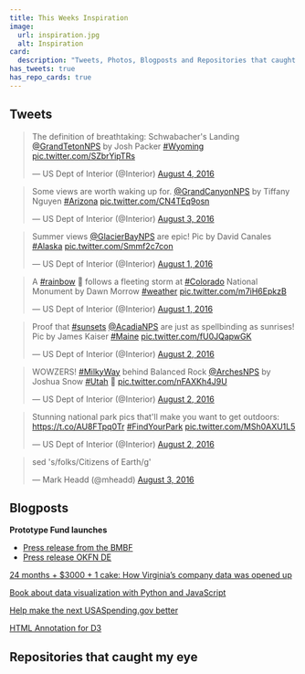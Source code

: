 ```yaml
---
title: This Weeks Inspiration
image:
  url: inspiration.jpg
  alt: Inspiration
card:
  description: "Tweets, Photos, Blogposts and Repositories that caught my eye this week."
has_tweets: true
has_repo_cards: true
---
```

## Tweets

<blockquote class="twitter-tweet" data-lang="en"><p lang="en" dir="ltr">The definition of breathtaking: Schwabacher&#39;s Landing <a href="https://twitter.com/GrandTetonNPS">@GrandTetonNPS</a> by Josh Packer <a href="https://twitter.com/hashtag/Wyoming?src=hash">#Wyoming</a> <a href="https://t.co/SZbrYipTRs">pic.twitter.com/SZbrYipTRs</a></p>&mdash; US Dept of Interior (@Interior) <a href="https://twitter.com/Interior/status/761346966848696321">August 4, 2016</a></blockquote> 
<blockquote class="twitter-tweet" data-lang="en"><p lang="en" dir="ltr">Some views are worth waking up for. <a href="https://twitter.com/GrandCanyonNPS">@GrandCanyonNPS</a> by Tiffany Nguyen <a href="https://twitter.com/hashtag/Arizona?src=hash">#Arizona</a> <a href="https://t.co/CN4TEq9osn">pic.twitter.com/CN4TEq9osn</a></p>&mdash; US Dept of Interior (@Interior) <a href="https://twitter.com/Interior/status/760983036058042368">August 3, 2016</a></blockquote>
<blockquote class="twitter-tweet" data-lang="en"><p lang="en" dir="ltr">Summer views <a href="https://twitter.com/GlacierBayNPS">@GlacierBayNPS</a> are epic! Pic by David Canales <a href="https://twitter.com/hashtag/Alaska?src=hash">#Alaska</a> <a href="https://t.co/Smmf2c7con">pic.twitter.com/Smmf2c7con</a></p>&mdash; US Dept of Interior (@Interior) <a href="https://twitter.com/Interior/status/760133311859613697">August 1, 2016</a></blockquote>
<blockquote class="twitter-tweet" data-lang="en"><p lang="en" dir="ltr">A <a href="https://twitter.com/hashtag/rainbow?src=hash">#rainbow</a> 🌈 follows a fleeting storm at <a href="https://twitter.com/hashtag/Colorado?src=hash">#Colorado</a> National Monument by Dawn Morrow <a href="https://twitter.com/hashtag/weather?src=hash">#weather</a> <a href="https://t.co/m7iH6EpkzB">pic.twitter.com/m7iH6EpkzB</a></p>&mdash; US Dept of Interior (@Interior) <a href="https://twitter.com/Interior/status/760254377110175744">August 1, 2016</a></blockquote>
<blockquote class="twitter-tweet" data-lang="en"><p lang="en" dir="ltr">Proof that <a href="https://twitter.com/hashtag/sunsets?src=hash">#sunsets</a> <a href="https://twitter.com/AcadiaNPS">@AcadiaNPS</a> are just as spellbinding as sunrises! Pic by James Kaiser <a href="https://twitter.com/hashtag/Maine?src=hash">#Maine</a> <a href="https://t.co/fU0JQapwGK">pic.twitter.com/fU0JQapwGK</a></p>&mdash; US Dept of Interior (@Interior) <a href="https://twitter.com/Interior/status/760496909219983361">August 2, 2016</a></blockquote>
<blockquote class="twitter-tweet" data-lang="en"><p lang="en" dir="ltr">WOWZERS! <a href="https://twitter.com/hashtag/MilkyWay?src=hash">#MilkyWay</a> behind Balanced Rock <a href="https://twitter.com/ArchesNPS">@ArchesNPS</a> by Joshua Snow <a href="https://twitter.com/hashtag/Utah?src=hash">#Utah</a> 🌌 <a href="https://t.co/nFAXKh4J9U">pic.twitter.com/nFAXKh4J9U</a></p>&mdash; US Dept of Interior (@Interior) <a href="https://twitter.com/Interior/status/760616186216415232">August 2, 2016</a></blockquote>
<blockquote class="twitter-tweet" data-lang="en"><p lang="en" dir="ltr">Stunning national park pics that&#39;ll make you want to get outdoors: <a href="https://t.co/AU8FTpq0Tr">https://t.co/AU8FTpq0Tr</a> <a href="https://twitter.com/hashtag/FindYourPark?src=hash">#FindYourPark</a> <a href="https://t.co/MSh0AXU1L5">pic.twitter.com/MSh0AXU1L5</a></p>&mdash; US Dept of Interior (@Interior) <a href="https://twitter.com/Interior/status/760546060238524416">August 2, 2016</a></blockquote>
<blockquote class="twitter-tweet" data-lang="en"><p lang="en" dir="ltr">sed &#39;s/folks/Citizens of Earth/g&#39;</p>&mdash; Mark Headd (@mheadd) <a href="https://twitter.com/mheadd/status/760912329903075332">August 3, 2016</a></blockquote>
<div class="clearfix"></div>

## Blogposts

__Prototype Fund launches__

- [Press release from the BMBF](https://www.bmbf.de/foerderungen/bekanntmachung-1225.html)
- [Press release OKFN DE](https://okfn.de/blog/2016/08/prototypefund-launch/)

[24 months + $3000 + 1 cake: How Virginia’s company data was opened up](https://blog.opencorporates.com/2016/08/01/24-months-3000-1-cake-how-virginias-company-data-was-opened-up/)

[Book about data visualization with Python and JavaScript](http://kyrandale.com/blog/a-book-is-born/)

[ Help make the next USASpending.gov better ](http://sunlightfoundation.com/blog/2016/08/01/help-make-the-next-usaspending-gov-better/)

[HTML Annotation for D3](http://bl.ocks.org/armollica/78894d0b3cbd46d8d8d19d135c6ca34d)

## Repositories that caught my eye
<div class="github-card" data-user="18f" data-repo="handbook"></div>
<div class="github-card" data-user="datamade" data-repo="site-launch-checklist"></div>
